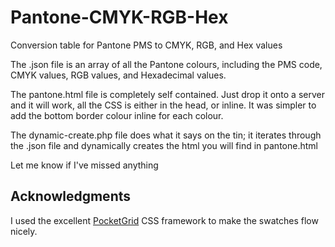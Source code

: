 Pantone-CMYK-RGB-Hex
====================

Conversion table for Pantone PMS to CMYK, RGB, and Hex values

The .json file is an array of all the Pantone colours, including the PMS code, CMYK values, RGB values, and Hexadecimal values.

The pantone.html file is completely self contained. Just drop it onto a server and it will work, all the CSS is either in the head, or inline. It was simpler to add the bottom border colour inline for each colour.

The dynamic-create.php file does what it says on the tin; it iterates through the .json file and dynamically creates the html you will find in pantone.html

Let me know if I've missed anything

Acknowledgments
---------------

I used the excellent [PocketGrid](https://github.com/arnaudleray/pocketgrid "PocketGrid") CSS framework to make the swatches flow nicely.
